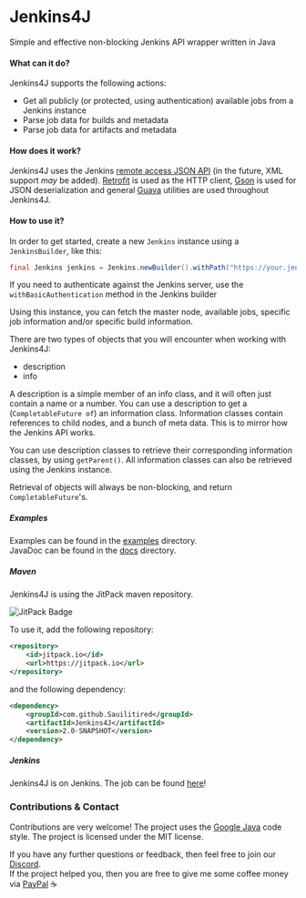 # Jenkins4J
Simple and effective non-blocking Jenkins API wrapper written in Java

#### What can it do?
Jenkins4J supports the following actions:
- Get all publicly (or protected, using authentication) available jobs from a Jenkins instance
- Parse job data for builds and metadata
- Parse job data for artifacts and metadata

#### How does it work?
Jenkins4J uses the Jenkins [remote access JSON API](https://wiki.jenkins.io/display/JENKINS/Remote+access+API)
(in the future, XML support *may* be added). [Retrofit](https://github.com/square/retrofit) is used
as the HTTP client, [Gson](https://github.com/google/gson) is used for JSON deserialization and 
general [Guava](https://github.com/google/guava) utilities are used throughout Jenkins4J.

#### How to use it?
In order to get started, create a new `Jenkins` instance using a `JenkinsBuilder`, like this:
```java
final Jenkins jenkins = Jenkins.newBuilder().withPath("https://your.jenkins.path/").build();
```

If you need to authenticate against the Jenkins server, use the `withBasicAuthentication` method in
the Jenkins builder

Using this instance, you can fetch the master node, available jobs, specific job information and/or
specific build information. 

There are two types of objects that you will encounter when working with Jenkins4J:
- description
- info

A description is a simple member of an info class, and it will often just contain a name or a number.
You can use a description to get a (`CompletableFuture of`) an information class. Information classes
contain references to child nodes, and a bunch of meta data. This is to mirror how the Jenkins API works.

You can use description classes to retrieve their corresponding information classes, by using `getParent()`.
All information classes can also be retrieved using the Jenkins instance.

Retrieval of objects will always be non-blocking, and return `CompletableFuture`'s. 

##### Examples
Examples can be found in the [examples](https://github.com/Sauilitired/Jenkins4J/tree/master/examples/) directory.\
JavaDoc can be found in the [docs](https://github.com/Sauilitired/Jenkins4J/tree/master/docs/) directory.

##### Maven
Jenkins4J is using the JitPack maven repository. 

![JitPack Badge](https://jitpack.io/v/Sauilitired/Jenkins4J.svg)

To use it, add the following repository:
```xml
<repository>
    <id>jitpack.io</id>
    <url>https://jitpack.io</url>
</repository>
```
and the following dependency:
```xml
<dependency>
    <groupId>com.github.Sauilitired</groupId>
    <artifactId>Jenkins4J</artifactId>
    <version>2.0-SNAPSHOT</version>
</dependency>
```

##### Jenkins
Jenkins4J is on Jenkins. The job can be found [here](https://ci.athion.net/job/Jenkins4J/)! 

### Contributions &amp; Contact
Contributions are very welcome! The project uses the 
[Google Java](https://google.github.io/styleguide/javaguide.html) code style. The project is licensed 
under the MIT license.

If you have any further questions or feedback, then feel free to join our [Discord](https://discord.gg/ngZCzbU).\
If the project helped you, then you are free to give me some coffee money via [PayPal](https://www.paypal.me/Sauilitired)
:coffee:
